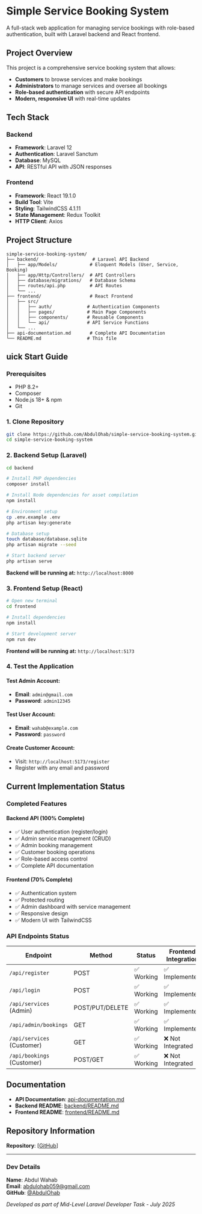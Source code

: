 # Simple Service Booking System

A full-stack web application for managing service bookings with role-based authentication, built with Laravel backend and React frontend.

## Project Overview

This project is a comprehensive service booking system that allows:

- **Customers** to browse services and make bookings
- **Administrators** to manage services and oversee all bookings
- **Role-based authentication** with secure API endpoints
- **Modern, responsive UI** with real-time updates

## Tech Stack

### Backend

- **Framework**: Laravel 12
- **Authentication**: Laravel Sanctum
- **Database**: MySQL
- **API**: RESTful API with JSON responses

### Frontend

- **Framework**: React 19.1.0
- **Build Tool**: Vite
- **Styling**: TailwindCSS 4.1.11
- **State Management**: Redux Toolkit
- **HTTP Client**: Axios

## Project Structure

```
simple-service-booking-system/
├── backend/                    # Laravel API Backend
│   ├── app/Models/            # Eloquent Models (User, Service, Booking)
│   ├── app/Http/Controllers/  # API Controllers
│   ├── database/migrations/   # Database Schema
│   ├── routes/api.php         # API Routes
│   └── ...
├── frontend/                  # React Frontend
│   ├── src/
│   │   ├── auth/             # Authentication Components
│   │   ├── pages/            # Main Page Components
│   │   ├── components/       # Reusable Components
│   │   └── api/              # API Service Functions
│   └── ...
├── api-documentation.md       # Complete API Documentation
└── README.md                 # This file
```

## uick Start Guide

### Prerequisites

- PHP 8.2+
- Composer
- Node.js 18+ & npm
- Git

### 1. Clone Repository

```bash
git clone https://github.com/AbdulOhab/simple-service-booking-system.git
cd simple-service-booking-system
```

### 2. Backend Setup (Laravel)

```bash
cd backend

# Install PHP dependencies
composer install

# Install Node dependencies for asset compilation
npm install

# Environment setup
cp .env.example .env
php artisan key:generate

# Database setup
touch database/database.sqlite
php artisan migrate --seed

# Start backend server
php artisan serve
```

**Backend will be running at:** `http://localhost:8000`

### 3. Frontend Setup (React)

```bash
# Open new terminal
cd frontend

# Install dependencies
npm install

# Start development server
npm run dev
```

**Frontend will be running at:** `http://localhost:5173`

### 4. Test the Application

#### Test Admin Account:

- **Email**: `admin@gmail.com`
- **Password**: `admin12345`

#### Test User Account:

- **Email**: `wahab@example.com`
- **Password**: `password`

#### Create Customer Account:

- Visit: `http://localhost:5173/register`
- Register with any email and password

## Current Implementation Status

### **Completed Features**

#### Backend API (100% Complete)

- ✅ User authentication (register/login)
- ✅ Admin service management (CRUD)
- ✅ Admin booking management
- ✅ Customer booking operations
- ✅ Role-based access control
- ✅ Complete API documentation

#### Frontend (70% Complete)

- ✅ Authentication system
- ✅ Protected routing
- ✅ Admin dashboard with service management
- ✅ Responsive design
- ✅ Modern UI with TailwindCSS

### **API Endpoints Status**

| Endpoint                   | Method          | Status     | Frontend Integration |
| -------------------------- | --------------- | ---------- | -------------------- |
| `/api/register`            | POST            | ✅ Working | ✅ Implemented       |
| `/api/login`               | POST            | ✅ Working | ✅ Implemented       |
| `/api/services` (Admin)    | POST/PUT/DELETE | ✅ Working | ✅ Implemented       |
| `/api/admin/bookings`      | GET             | ✅ Working | ✅ Implemented       |
| `/api/services` (Customer) | GET             | ✅ Working | ❌ Not Integrated    |
| `/api/bookings` (Customer) | POST/GET        | ✅ Working | ❌ Not Integrated    |

## Documentation

- **API Documentation**: [api-documentation.md](./api-documentation.md)
- **Backend README**: [backend/README.md](./backend/README.md)
- **Frontend README**: [frontend/README.md](./frontend/README.md)

## Repository Information

**Repository**: [[GitHub](https://github.com/AbdulOhab/simple-service-booking-system.git)]

---

### Dev Details

**Name**: Abdul Wahab  
**Email**: [abdulohab059@gmail.com](mailto:abdulohab059@gmail.com)  
**GitHub**: [@AbdulOhab](https://github.com/AbdulOhab)

_Developed as part of Mid-Level Laravel Developer Task - July 2025_
